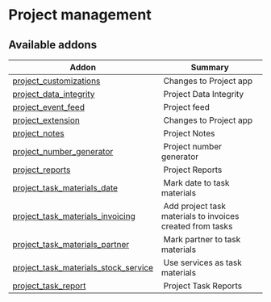 Project management
==================

[//]: # (addons)

Available addons
----------------
**Addon** | **Summary**
--- | ---
[project_customizations](project_customizations/) | Changes to Project app
[project_data_integrity](project_data_integrity/) | Project Data Integrity
[project_event_feed](project_event_feed/) | Project feed
[project_extension](project_extension/) | Changes to Project app
[project_notes](project_notes/) | Project Notes
[project_number_generator](project_number_generator/) | Project number generator
[project_reports](project_reports/) | Project Reports
[project_task_materials_date](project_task_materials_date/) | Mark date to task materials
[project_task_materials_invoicing](project_task_materials_invoicing/) | Add project task materials to invoices created from tasks
[project_task_materials_partner](project_task_materials_partner/) | Mark partner to task materials
[project_task_materials_stock_service](project_task_materials_stock_service/) | Use services as task materials
[project_task_report](project_task_report/) | Project Task Reports
